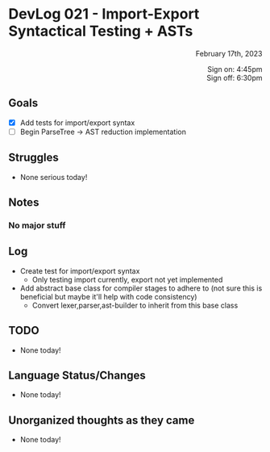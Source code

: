 # DevLog 021 - Import-Export Syntactical Testing + ASTs
<div align="right">
February 17th, 2023

Sign on: 4:45pm\
Sign off: 6:30pm
</div>

## Goals
- [x] Add tests for import/export syntax
- [ ] Begin ParseTree -> AST reduction implementation

## Struggles
- None serious today!

## Notes
### No major stuff

## Log
- Create test for import/export syntax
  - Only testing import currently, export not yet implemented
- Add abstract base class for compiler stages to adhere to (not sure this is beneficial but maybe it'll help with code consistency)
  - Convert lexer,parser,ast-builder to inherit from this base class

## TODO
- None today!

## Language Status/Changes
- None today!

## Unorganized thoughts as they came
- None today!
